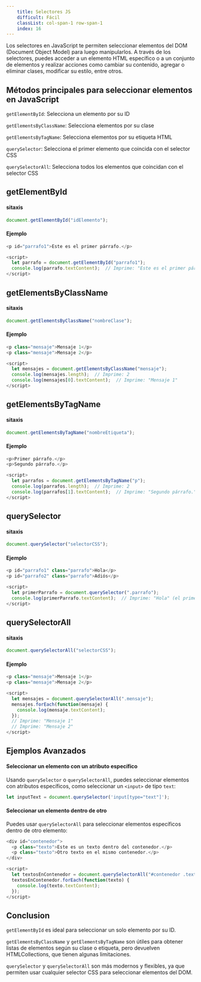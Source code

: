 ```yaml
---
    title: Selectores JS
    difficult: Fácil
    classList: col-span-1 row-span-1
    index: 16
---
```


Los selectores en JavaScript te permiten seleccionar elementos del DOM (Document Object Model) para luego manipularlos. A través de los selectores, puedes acceder a un elemento HTML específico o a un conjunto de elementos y realizar acciones como cambiar su contenido, agregar o eliminar clases, modificar su estilo, entre otros.

## Métodos principales para seleccionar elementos en JavaScript
``getElementById``: Selecciona un elemento por su ID

``getElementsByClassName``: Selecciona elementos por su clase

``getElementsByTagName``: Selecciona elementos por su etiqueta HTML

``querySelector``: Selecciona el primer elemento que coincida con el selector CSS	

``querySelectorAll``: Selecciona todos los elementos que coincidan con el selector CSS	

## getElementById
#### sitaxis
```js   
document.getElementById("idElemento");
```
#### Ejemplo
```js
<p id="parrafo1">Este es el primer párrafo.</p>

<script>
  let parrafo = document.getElementById("parrafo1");
  console.log(parrafo.textContent);  // Imprime: "Este es el primer párrafo."
</script>
```
## getElementsByClassName
#### sitaxis
```js   
document.getElementsByClassName("nombreClase");
```
#### Ejemplo
```js
<p class="mensaje">Mensaje 1</p>
<p class="mensaje">Mensaje 2</p>

<script>
  let mensajes = document.getElementsByClassName("mensaje");
  console.log(mensajes.length);  // Imprime: 2
  console.log(mensajes[0].textContent);  // Imprime: "Mensaje 1"
</script>
```
## getElementsByTagName
#### sitaxis
```js   
document.getElementsByTagName("nombreEtiqueta");
```
#### Ejemplo
```js
<p>Primer párrafo.</p>
<p>Segundo párrafo.</p>

<script>
  let parrafos = document.getElementsByTagName("p");
  console.log(parrafos.length);  // Imprime: 2
  console.log(parrafos[1].textContent);  // Imprime: "Segundo párrafo."
</script>
```
## querySelector
#### sitaxis
```js   
document.querySelector("selectorCSS");
```
#### Ejemplo
```js
<p id="parrafo1" class="parrafo">Hola</p>
<p id="parrafo2" class="parrafo">Adiós</p>

<script>
  let primerParrafo = document.querySelector(".parrafo");
  console.log(primerParrafo.textContent);  // Imprime: "Hola" (el primer elemento con la clase 'parrafo')
</script>
```
## querySelectorAll
#### sitaxis
```js   
document.querySelectorAll("selectorCSS");
```
#### Ejemplo
```js
<p class="mensaje">Mensaje 1</p>
<p class="mensaje">Mensaje 2</p>

<script>
  let mensajes = document.querySelectorAll(".mensaje");
  mensajes.forEach(function(mensaje) {
    console.log(mensaje.textContent);
  });
  // Imprime: "Mensaje 1"
  // Imprime: "Mensaje 2"
</script>
```

## Ejemplos Avanzados 
#### Seleccionar un elemento con un atributo específico
Usando ``querySelector`` o ``querySelectorAll``, puedes seleccionar elementos con atributos específicos, como seleccionar un ``<input>`` de tipo ``text``:
```js
let inputText = document.querySelector('input[type="text"]');
```
#### Seleccionar un elemento dentro de otro
Puedes usar ``querySelectorAll`` para seleccionar elementos específicos dentro de otro elemento:
```js
<div id="contenedor">
  <p class="texto">Este es un texto dentro del contenedor.</p>
  <p class="texto">Otro texto en el mismo contenedor.</p>
</div>

<script>
  let textosEnContenedor = document.querySelectorAll("#contenedor .texto");
  textosEnContenedor.forEach(function(texto) {
    console.log(texto.textContent);
  });
</script>
```
## Conclusion 
``getElementById`` es ideal para seleccionar un solo elemento por su ID.

``getElementsByClassName`` y ``getElementsByTagName`` son útiles para obtener listas de elementos según su clase o etiqueta, pero devuelven HTMLCollections, que tienen algunas limitaciones.

``querySelector`` y ``querySelectorAll`` son más modernos y flexibles, ya que permiten usar cualquier selector CSS para seleccionar elementos del DOM.




